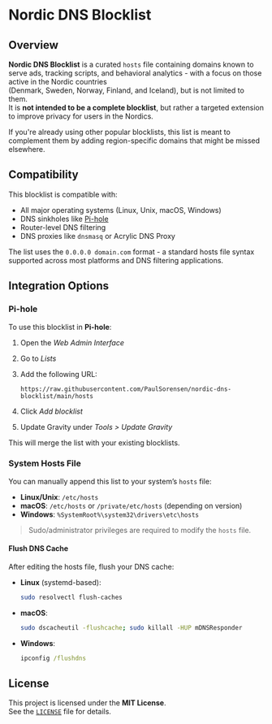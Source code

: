 # Nordic DNS Blocklist

## Overview

**Nordic DNS Blocklist** is a curated `hosts` file containing domains known to serve ads, tracking scripts, and behavioral analytics - with a focus on those active in the Nordic countries  
(Denmark, Sweden, Norway, Finland, and Iceland), but is not limited to them.  
It is **not intended to be a complete blocklist**, but rather a targeted extension to improve privacy for users in the Nordics.

If you're already using other popular blocklists, this list is meant to complement them by adding region-specific domains that might be missed elsewhere.

## Compatibility

This blocklist is compatible with:

- All major operating systems (Linux, Unix, macOS, Windows)
- DNS sinkholes like [Pi-hole](https://pi-hole.net/)
- Router-level DNS filtering
- DNS proxies like `dnsmasq` or Acrylic DNS Proxy

The list uses the `0.0.0.0 domain.com` format - a standard hosts file syntax supported across most platforms and DNS filtering applications.

## Integration Options

### Pi-hole

To use this blocklist in **Pi-hole**:

1. Open the *Web Admin Interface*
2. Go to *Lists*
3. Add the following URL:

   ```text
   https://raw.githubusercontent.com/PaulSorensen/nordic-dns-blocklist/main/hosts
   ```

4. Click *Add blocklist*
5. Update Gravity under *Tools > Update Gravity*

This will merge the list with your existing blocklists.

### System Hosts File

You can manually append this list to your system’s `hosts` file:

- **Linux/Unix**: `/etc/hosts`
- **macOS**: `/etc/hosts` or `/private/etc/hosts` (depending on version)
- **Windows**: `%SystemRoot%\system32\drivers\etc\hosts`

> Sudo/administrator privileges are required to modify the `hosts` file.

#### Flush DNS Cache

After editing the hosts file, flush your DNS cache:

- **Linux** (systemd-based):

  ```bash
  sudo resolvectl flush-caches
  ```

- **macOS**:

  ```bash
  sudo dscacheutil -flushcache; sudo killall -HUP mDNSResponder
  ```

- **Windows**:

  ```cmd
  ipconfig /flushdns
  ```

## License

This project is licensed under the **MIT License**.  
See the [`LICENSE`](./LICENSE) file for details.
